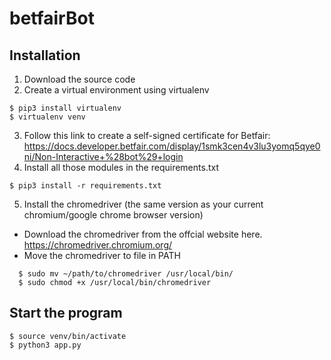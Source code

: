 # betfairBot

## Installation
1. Download the source code
2. Create a virtual environment using virtualenv 
```
$ pip3 install virtualenv
$ virtualenv venv
```
3. Follow this link to create a self-signed certificate for Betfair: https://docs.developer.betfair.com/display/1smk3cen4v3lu3yomq5qye0ni/Non-Interactive+%28bot%29+login 
4. Install all those modules in the requirements.txt
```
$ pip3 install -r requirements.txt
```
5. Install the chromedriver (the same version as your current chromium/google chrome browser version)
- Download the chromedriver from the offcial website here. https://chromedriver.chromium.org/
- Move the chromedriver to file in PATH
```
  $ sudo mv ~/path/to/chromedriver /usr/local/bin/
  $ sudo chmod +x /usr/local/bin/chromedriver
```

## Start the program
```
$ source venv/bin/activate
$ python3 app.py
```
